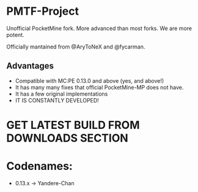 # PMTF-Project

Unofficial PocketMine fork. More advanced than most forks. We are more potent.

Officially mantained from @AryToNeX and @fycarman.

## Advantages

* Compatible with MC:PE 0.13.0 and above (yes, and above!)
* It has many many fixes that official PocketMine-MP does not have.
* It has a few original implementations
* IT IS CONSTANTLY DEVELOPED!

# GET LATEST BUILD FROM DOWNLOADS SECTION

# Codenames:

* 0.13.x -> Yandere-Chan